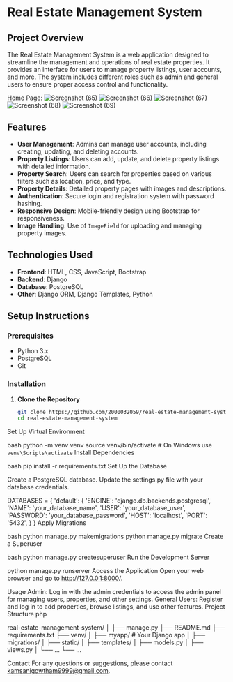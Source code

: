 # Real Estate Management System

## Project Overview
The Real Estate Management System is a web application designed to streamline the management and operations of real estate properties. It provides an interface for users to manage property listings, user accounts, and more. The system includes different roles such as admin and general users to ensure proper access control and functionality.

Home Page:
![Screenshot (65)](https://github.com/user-attachments/assets/d723ad38-99b9-4f2c-b7ed-0949ccde68f3)
![Screenshot (66)](https://github.com/user-attachments/assets/324e72b9-ca05-40c7-9b2f-e1654e6ce153)
![Screenshot (67)](https://github.com/user-attachments/assets/1105d0d9-af6d-401c-8310-215eed8996b2)
![Screenshot (68)](https://github.com/user-attachments/assets/81a06d03-c66a-42d0-925d-80da2eba82a4)
![Screenshot (69)](https://github.com/user-attachments/assets/ae03a150-4e77-46e8-b4e6-cb1a50ff40ec)

## Features
- **User Management**: Admins can manage user accounts, including creating, updating, and deleting accounts.
- **Property Listings**: Users can add, update, and delete property listings with detailed information.
- **Property Search**: Users can search for properties based on various filters such as location, price, and type.
- **Property Details**: Detailed property pages with images and descriptions.
- **Authentication**: Secure login and registration system with password hashing.
- **Responsive Design**: Mobile-friendly design using Bootstrap for responsiveness.
- **Image Handling**: Use of `ImageField` for uploading and managing property images.

## Technologies Used
- **Frontend**: HTML, CSS, JavaScript, Bootstrap
- **Backend**: Django
- **Database**: PostgreSQL
- **Other**: Django ORM, Django Templates, Python

## Setup Instructions

### Prerequisites
- Python 3.x
- PostgreSQL
- Git

### Installation

1. **Clone the Repository**
   ```bash
   git clone https://github.com/2000032059/real-estate-management-system.git
   cd real-estate-management-system
Set Up Virtual Environment

bash
python -m venv venv
source venv/bin/activate  # On Windows use `venv\Scripts\activate`
Install Dependencies

bash
pip install -r requirements.txt
Set Up the Database

Create a PostgreSQL database.
Update the settings.py file with your database credentials.

DATABASES = {
    'default': {
        'ENGINE': 'django.db.backends.postgresql',
        'NAME': 'your_database_name',
        'USER': 'your_database_user',
        'PASSWORD': 'your_database_password',
        'HOST': 'localhost',
        'PORT': '5432',
    }
}
Apply Migrations

bash
python manage.py makemigrations
python manage.py migrate
Create a Superuser

bash
python manage.py createsuperuser
Run the Development Server


python manage.py runserver
Access the Application
Open your web browser and go to http://127.0.0.1:8000/.

Usage
Admin: Log in with the admin credentials to access the admin panel for managing users, properties, and other settings.
General Users: Register and log in to add properties, browse listings, and use other features.
Project Structure
php

real-estate-management-system/
│
├── manage.py
├── README.md
├── requirements.txt
├── venv/
│
├── myapp/  # Your Django app
│   ├── migrations/
│   ├── static/
│   ├── templates/
│   ├── models.py
│   ├── views.py
│   └── ...
└── ...


Contact
For any questions or suggestions, please contact kamsanigowtham9999@gmail.com.

